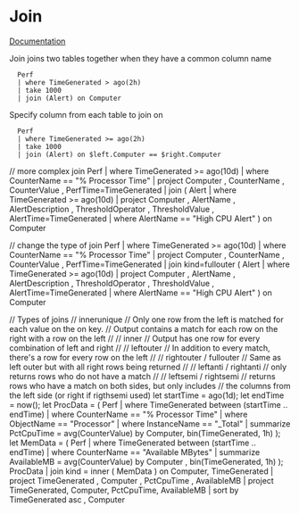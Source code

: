 # Join

[Documentation](https://kusto.azurewebsites.net/docs/query/joinoperator.html)

Join joins two tables together when they have a common column name

      Perf
      | where TimeGenerated > ago(2h)
      | take 1000
      | join (Alert) on Computer

Specify column from each table to join on

      Perf
      | where TimeGenerated >= ago(2h)
      | take 1000
      | join (Alert) on $left.Computer == $right.Computer

// more complex join
Perf
| where TimeGenerated >= ago(10d)
| where CounterName == "% Processor Time"
| project Computer
                 , CounterName
                 , CounterValue
                 , PerfTime=TimeGenerated
| join ( Alert
              | where TimeGenerated >= ago(10d)
               | project Computer
                                 , AlertName
                                 , AlertDescription
                                 , ThresholdOperator
                                 , ThresholdValue
                                 , AlertTime=TimeGenerated
                 | where AlertName == "High CPU Alert"
                )
      on Computer

// change the type of join
Perf
| where TimeGenerated >= ago(10d)
| where CounterName == "% Processor Time"
| project Computer
                 , CounterName
                 , CounterValue
                 , PerfTime=TimeGenerated
| join kind=fullouter ( Alert
              | where TimeGenerated >= ago(10d)
               | project Computer
                                 , AlertName
                                 , AlertDescription
                                 , ThresholdOperator
                                 , ThresholdValue
                                 , AlertTime=TimeGenerated
                 | where AlertName == "High CPU Alert"
                )
      on Computer

// Types of joins
// innerunique
//     Only one row from the left is matched for each value on the on key.
//     Output contains a match for each row on the right with a row on the left
//
// inner
//    Output has one row for every combination of left and right
//
// leftouter
//  In addition to every match, there's a row for every row on the left
//
// rightouter / fullouter
//  Same as left outer but with all right rows being returned
//
// leftanti / rightanti
// only returns rows who do not have a match
//
// leftsemi / rightsemi
// returns rows who have a match on both sides, but only includes
// the columns from the left side (or right if rigthsemi used)
 let startTime = ago(1d);
 let endTime = now();
 let ProcData = (
         Perf
         | where TimeGenerated between (startTime .. endTime)
         | where CounterName == "% Processor Time"
         | where ObjectName == "Processor"
         | where InstanceName == "_Total"
         | summarize PctCpuTime = avg(CounterValue) by Computer, bin(TimeGenerated, 1h)
   );
  let MemData = (
          Perf
          | where TimeGenerated between (startTime .. endTime)
          | where CounterName == "Available MBytes"
          | summarize AvailableMB = avg(CounterValue) by Computer , bin(TimeGenerated, 1h)
    );
ProcData 
| join kind = inner (
        MemData
   ) on Computer, TimeGenerated
| project TimeGenerated , Computer , PctCpuTime , AvailableMB
| project TimeGenerated, Computer, PctCpuTime, AvailableMB
| sort by TimeGenerated asc , Computer
